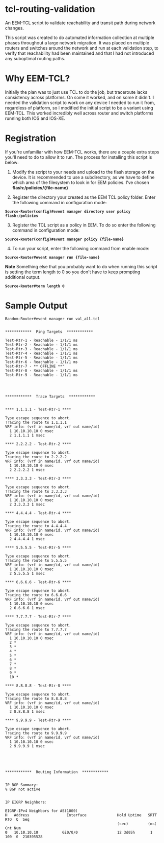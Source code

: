 # tcl-routing-validation
An EEM-TCL script to validate reachability and transit path during network changes.

This script was created to do automated information collection at multiple phases throughout a large network migration. It was placed on multiple routers and switches around the network and run at each validation step, to verify that reachability had been maintained and that I had not introduced any suboptimal routing paths.

# Why EEM-TCL?
Initially the plan was to just use TCL to do the job, but traceroute lacks consistency across platforms.  On some it worked, and on some it didn't. I needed the validation script to work on any device I needed to run it from, regardless of platform, so I modified the initial script to be a variant using EEM-TCL. This worked incredibly well across router and switch platforms running both IOS and IOS-XE.

# Registration
If you're unfamiliar with how EEM-TCL works, there are a couple extra steps you'll need to do to allow it to run. The process for installing this script is below:

1) Modify the script to your needs and upload to the flash storage on the device.  It is recommended to use a subdirectory, as we have to define which area of the filesystem to look in for EEM policies. I've chosen **flash:/policies/{file-name}**

2) Register the directory your created as the EEM TCL policy folder.  Enter the following command in configuration mode: 

**```Source-Router(config)#event manager directory user policy flash:/policies```**

3) Register the TCL script as a policy in EEM. To do so enter the following command in configuration mode:  

**```Source-Router(config)#event manager policy {file-name}```**

4) To run your script, enter the following command from enable mode:  

**```Source-Router#event manager run {file-name}```**

**Note** Something else that you probably want to do when running this script is setting the term length to 0 so you don't have to keep prompting additional output.

**```Source-Router#term length 0```**

# Sample Output
```
Random-Router#event manager run val_all.tcl


************  Ping Targets  ************

Test-Rtr-1 - Reachable - 1/1/1 ms
Test-Rtr-2 - Reachable - 1/1/1 ms
Test-Rtr-3 - Reachable - 1/1/1 ms
Test-Rtr-4 - Reachable - 1/1/1 ms
Test-Rtr-5 - Reachable - 1/1/1 ms
Test-Rtr-6 - Reachable - 1/1/1 ms
Test-Rtr-7 - ** OFFLINE **"
Test-Rtr-8 - Reachable - 1/1/1 ms
Test-Rtr-9 - Reachable - 1/1/1 ms




************  Trace Targets  ************


**** 1.1.1.1 - Test-Rtr-1 **** 
 
Type escape sequence to abort.
Tracing the route to 1.1.1.1
VRF info: (vrf in name/id, vrf out name/id)
  1 10.10.10.10 0 msec
  2 1.1.1.1 1 msec

**** 2.2.2.2 - Test-Rtr-2 **** 
 
Type escape sequence to abort.
Tracing the route to 2.2.2.2
VRF info: (vrf in name/id, vrf out name/id)
  1 10.10.10.10 0 msec
  2 2.2.2.2 1 msec

**** 3.3.3.3 - Test-Rtr-3 **** 
 
Type escape sequence to abort.
Tracing the route to 3.3.3.3
VRF info: (vrf in name/id, vrf out name/id)
  1 10.10.10.10 0 msec
  2 3.3.3.3 1 msec

**** 4.4.4.4 - Test-Rtr-4 **** 
 
Type escape sequence to abort.
Tracing the route to 4.4.4.4
VRF info: (vrf in name/id, vrf out name/id)
  1 10.10.10.10 0 msec
  2 4.4.4.4 1 msec

**** 5.5.5.5 - Test-Rtr-5 **** 
 
Type escape sequence to abort.
Tracing the route to 5.5.5.5
VRF info: (vrf in name/id, vrf out name/id)
  1 10.10.10.10 0 msec
  2 5.5.5.5 1 msec

**** 6.6.6.6 - Test-Rtr-6 **** 
 
Type escape sequence to abort.
Tracing the route to 6.6.6.6
VRF info: (vrf in name/id, vrf out name/id)
  1 10.10.10.10 0 msec
  2 6.6.6.6 1 msec

**** 7.7.7.7 - Test-Rtr-7 **** 
 
Type escape sequence to abort.
Tracing the route to 7.7.7.7
VRF info: (vrf in name/id, vrf out name/id)
  1 10.10.10.10 0 msec
  2 *
  3 *
  4 *
  5 *
  6 *
  7 *
  8 *
  9 *
  10 *

**** 8.8.8.8 - Test-Rtr-8 **** 
 
Type escape sequence to abort.
Tracing the route to 8.8.8.8
VRF info: (vrf in name/id, vrf out name/id)
  1 10.10.10.10 0 msec
  2 8.8.8.8 1 msec

**** 9.9.9.9 - Test-Rtr-9 **** 
 
Type escape sequence to abort.
Tracing the route to 9.9.9.9
VRF info: (vrf in name/id, vrf out name/id)
  1 10.10.10.10 0 msec
  2 9.9.9.9 1 msec





************  Routing Information  ************


IP BGP Summary:
% BGP not active


IP EIGRP Neighbors:

EIGRP-IPv4 Neighbors for AS(1000)
H   Address                 Interface              Hold Uptime   SRTT   RTO  Q  Seq
                                                   (sec)         (ms)       Cnt Num
0   10.10.10.10           Gi0/0/0                  12 3d05h       1   100  0  210395528
```
